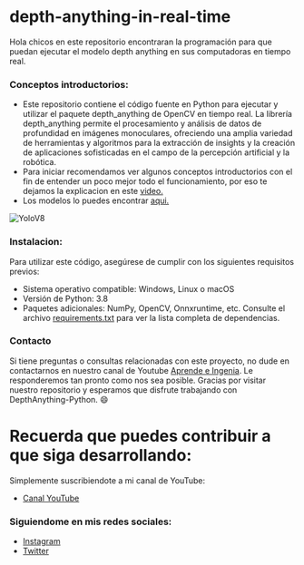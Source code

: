 # depth-anything-in-real-time
Hola chicos en este repositorio encontraran la programación para que puedan ejecutar el modelo depth anything en sus computadoras en tiempo real.

### Conceptos introductorios:
- Este repositorio contiene el código fuente en Python para ejecutar y utilizar el paquete depth_anything de OpenCV en tiempo real. La librería depth_anything permite el procesamiento y análisis de datos de profundidad en imágenes monoculares, ofreciendo una amplia variedad de herramientas y algoritmos para la extracción de insights y la creación de aplicaciones sofisticadas en el campo de la percepción artificial y la robótica.
- Para iniciar recomendamos ver algunos conceptos introductorios con el fin de entender un poco mejor todo el funcionamiento, por eso te dejamos la explicacion en este [video.](https://youtu.be/GUKuajzXrUI?si=426bT8ecPAvq37YT)
- Los modelos lo puedes encontrar [aqui.](https://huggingface.co/AprendeIngenia/depth-anyhting)

![YoloV8](https://github.com/AprendeIngenia/depth-anything-in-real-time/assets/85022752/b18c8466-3ffa-4bf9-83ee-45755950fc34)

### Instalacion:
Para utilizar este código, asegúrese de cumplir con los siguientes requisitos previos:

- Sistema operativo compatible: Windows, Linux o macOS
- Versión de Python: 3.8
- Paquetes adicionales: NumPy, OpenCV, Onnxruntime, etc. Consulte el archivo [requirements.txt](https://github.com/AprendeIngenia/depth-anything-in-real-time/blob/c18a72444a61f1845f576c9740621a8bcb002cd1/requirements.txt) para ver la lista completa de dependencias.

### Contacto
Si tiene preguntas o consultas relacionadas con este proyecto, no dude en contactarnos en nuestro canal de Youtube [Aprende e Ingenia](https://www.youtube.com/@AprendeIngenia/videos). Le responderemos tan pronto como nos sea posible.
Gracias por visitar nuestro repositorio y esperamos que disfrute trabajando con DepthAnything-Python. :smile:

# Recuerda que puedes contribuir a que siga desarrollando:
Simplemente suscribiendote a mi canal de YouTube:
- [Canal YouTube](https://www.youtube.com/channel/UCzwHEOCbsZLjfELperJ6VeQ/videos)

### Siguiendome en mis redes sociales: 
- [Instagram](https://www.instagram.com/santiagsanchezr/)
- [Twitter](https://twitter.com/SantiagSanchezR)

